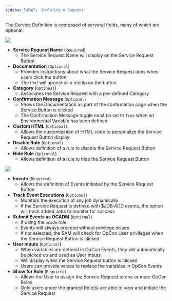 ```yaml
---
sidebar_label: 'Defining A Request'
---
```


The Service Definition is composed of serveral fields, many of which are optional:

![](../static/imgbasic/SelfServiceRequestDetails.png)

* **Service Request Name** (```Required```)
    * The Service Request Name will display on the Service Request Button
* **Documentation** (```Optional```)
    * Provides instructions about what the Service Request does when users click the button
    * The text will appear as a tooltip on the button
* **Category** (```Optional```)
    * Associates the Service Request with a pre-defined Category
* **Confirmation Message** (```Optional```)
    * Shows the Documentation as part of the confirmation page when the Service Button is clicked
    * The Confirmation Message toggle must be set to ```True``` when an Environmental Variable has been defined
* **Custom HTML** (```Optional```)
    * Allows the customization of HTML code to personalize the Service Request Button display
* **Disable Rule** (```Optional```)
    * Allows definition of a rule to disable the Service Request Button
* **Hide Rule** (```Optional```)
    * Allows definition of a rule to hide the Service Request Button

![](../static/imgbasic/SelfServiceRequestDetails2.png)

* **Events** (```Required```)
    * Allows the definition of Events initiated by the Service Request Button
* **Track Event Executions** (```Optional```)
    * Monitors the execution of any job dynamically
    * If the Service Request is defined with $JOB:ADD events, the option will track added Jobs to monitor for success
* **Submit Events as OCADM** (```Optional```)
    * If using the ```ocadm``` role:
    * Events will always proceed without privilege issues
    * If not selected, the SAM will check for OpCon User privileges when the Service Request Button is clicked
* **User Inputs** (```Optional```)
    * When variables are defined in OpCon Events, they will automatically be picked up and used as User Inputs
    * Will display when the Service Request button is clicked
    * Users can provide values to replace the variables in OpCon Events
* **Show for Role** (```Required```)
    * Allows the User to assign the Service Request to one or more OpCon Roles
    * Only users under the granted Role(s) are able to view and initiate the Service Request